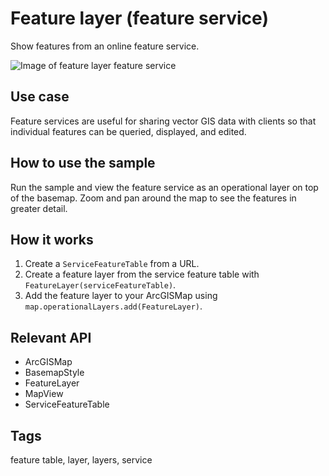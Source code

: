 # Feature layer (feature service)

Show features from an online feature service.

![Image of feature layer feature service](feature-layer-feature-service.png)

## Use case

Feature services are useful for sharing vector GIS data with clients so that individual features can be queried, displayed, and edited.

## How to use the sample

Run the sample and view the feature service as an operational layer on top of the basemap. Zoom and pan around the map to see the features in greater detail.

## How it works

1. Create a `ServiceFeatureTable` from a URL.
2. Create a feature layer from the service feature table with `FeatureLayer(serviceFeatureTable)`.
3. Add the feature layer to your ArcGISMap using `map.operationalLayers.add(FeatureLayer)`.

## Relevant API

* ArcGISMap
* BasemapStyle
* FeatureLayer
* MapView
* ServiceFeatureTable

## Tags

feature table, layer, layers, service
